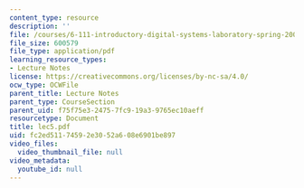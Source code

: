```yaml
---
content_type: resource
description: ''
file: /courses/6-111-introductory-digital-systems-laboratory-spring-2006/fc2ed51174592e3052a608e6901be897_lec5.pdf
file_size: 600579
file_type: application/pdf
learning_resource_types:
- Lecture Notes
license: https://creativecommons.org/licenses/by-nc-sa/4.0/
ocw_type: OCWFile
parent_title: Lecture Notes
parent_type: CourseSection
parent_uid: f75f75e3-2475-7fc9-19a3-9765ec10aeff
resourcetype: Document
title: lec5.pdf
uid: fc2ed511-7459-2e30-52a6-08e6901be897
video_files:
  video_thumbnail_file: null
video_metadata:
  youtube_id: null
---
```

